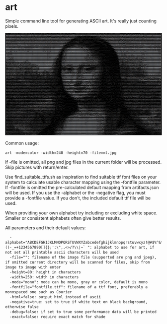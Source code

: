 art
===

Simple command line tool for generating ASCII art. It's really just counting pixels.

![](ascii.png)

Common usage:

```
art -mode=color -width=240 -height=70 -file=ml.jpg
```

If -file is omitted, all png and jpg files in the current folder will be processed. Skip pictures with return/enter.

Use find_suitable_ttfs.sh as inspiration to find suitable ttf font files on your system to calculate usable character mapping using
the -fontfile parameter.
If -fontfile is omitted the pre-calculated default mapping from artifacts.json will be used. If you use the -alphabet or the
-negative flag, you must provide a -fontfile value. If you don't, the included default ttf file will be used.

When providing your own alphabet try including or excluding white space. Smaller or consistent alphabets often give better results.

All parameters and their default values:

```
  -alphabet="ABCDEFGHIJKLMNOPQRSTUVWXYZabcedefghijklmnopqrstuvwxyz!@#$%^&*()-_=+1234567890[]{};':\",.<>/?\\|~` ": alphabet to use for art, if not set all printable ascii characters will be used
  -file="": filename of the image file (supported are png and jpeg), if omitted current directory will be scanned for files, skip from image to image with enter
  -height=80: height in characters
  -width=250: width in characters
  -mode="mono": mode can be mono, gray or color, default is mono
  -fontfile="fontfile.ttf": filename of a ttf font, preferably a monospaced one such as Courier
  -html=false: output html instead of ascii
  -negative=true: set to true if white text on black background, otherwise false
  -debug=false: if set to true some performance data will be printed
  -exact=false: require exact match for shade
```
